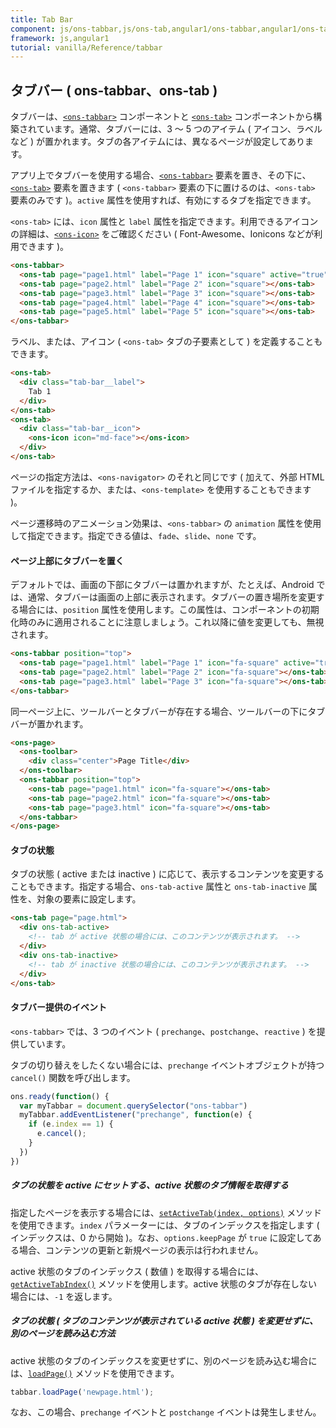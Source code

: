 ```yaml
---
title: Tab Bar
component: js/ons-tabbar,js/ons-tab,angular1/ons-tabbar,angular1/ons-tab
framework: js,angular1
tutorial: vanilla/Reference/tabbar
---
```


## タブバー ( ons-tabbar、ons-tab )

タブバーは、[`<ons-tabbar>`](/v2/docs/js/ons-tabbar.html) コンポーネントと [`<ons-tab>`](/v2/docs/js/ons-tab.html) コンポーネントから構築されています。通常、タブバーには、3 ～ 5 つのアイテム ( アイコン、ラベルなど ) が置かれます。タブの各アイテムには、異なるページが設定してあります。

アプリ上でタブバーを使用する場合、[`<ons-tabbar>`](/v2/docs/js/ons-tabbar.html) 要素を置き、その下に、[`<ons-tab>`](/v2/docs/js/ons-tab.html) 要素を置きます ( `<ons-tabbar>` 要素の下に置けるのは、`<ons-tab>` 要素のみです )。`active` 属性を使用すれば、有効にするタブを指定できます。

`<ons-tab>` には、`icon` 属性と `label` 属性を指定できます。利用できるアイコンの詳細は、[`<ons-icon>`](/v2/docs/js/ons-icon.html) をご確認ください ( Font-Awesome、Ionicons などが利用できます )。

``` html
<ons-tabbar>
  <ons-tab page="page1.html" label="Page 1" icon="square" active="true"></ons-tab>
  <ons-tab page="page2.html" label="Page 2" icon="square"></ons-tab>
  <ons-tab page="page3.html" label="Page 3" icon="square"></ons-tab>
  <ons-tab page="page4.html" label="Page 4" icon="square"></ons-tab>
  <ons-tab page="page5.html" label="Page 5" icon="square"></ons-tab>
</ons-tabbar>
```

ラベル、または、アイコン ( `<ons-tab>` タブの子要素として ) を定義することもできます。

``` html
<ons-tab>
  <div class="tab-bar__label">
    Tab 1
  </div>
</ons-tab>
<ons-tab>
  <div class="tab-bar__icon">
    <ons-icon icon="md-face"></ons-icon>
  </div>
</ons-tab>
```

ページの指定方法は、`<ons-navigator>` のそれと同じです ( 加えて、外部 HTML ファイルを指定するか、または、`<ons-template>` を使用することもできます )。

ページ遷移時のアニメーション効果は、`<ons-tabbar>` の `animation` 属性を使用して指定できます。指定できる値は、`fade`、`slide`、`none` です。

#### ページ上部にタブバーを置く

デフォルトでは、画面の下部にタブバーは置かれますが、たとえば、Android では、通常、タブバーは画面の上部に表示されます。タブバーの置き場所を変更する場合には、`position` 属性を使用します。この属性は、コンポーネントの初期化時のみに適用されることに注意しましょう。これ以降に値を変更しても、無視されます。

```html
<ons-tabbar position="top">
  <ons-tab page="page1.html" label="Page 1" icon="fa-square" active="true"></ons-tab>
  <ons-tab page="page2.html" label="Page 2" icon="fa-square"></ons-tab>
  <ons-tab page="page3.html" label="Page 3" icon="fa-square"></ons-tab>
</ons-tabbar>
```

同一ページ上に、ツールバーとタブバーが存在する場合、ツールバーの下にタブバーが置かれます。

```html
<ons-page>
  <ons-toolbar>
    <div class="center">Page Title</div>
  </ons-toolbar>
  <ons-tabbar position="top">
    <ons-tab page="page1.html" icon="fa-square"></ons-tab>
    <ons-tab page="page2.html" icon="fa-square"></ons-tab>
    <ons-tab page="page3.html" icon="fa-square"></ons-tab>
  </ons-tabbar>
</ons-page>
```

#### タブの状態

タブの状態 ( active または inactive ) に応じて、表示するコンテンツを変更することもできます。指定する場合、`ons-tab-active` 属性と `ons-tab-inactive` 属性を、対象の要素に設定します。

```html
<ons-tab page="page.html">
  <div ons-tab-active>
    <!-- tab が active 状態の場合には、このコンテンツが表示されます。 -->
  </div>
  <div ons-tab-inactive>
    <!-- tab が inactive 状態の場合には、このコンテンツが表示されます。 -->
  </div>
</ons-tab>
```

#### タブバー提供のイベント

`<ons-tabbar>` では、3 つのイベント ( `prechange`、`postchange`、`reactive` ) を提供しています。

タブの切り替えをしたくない場合には、`prechange` イベントオブジェクトが持つ `cancel()` 関数を呼び出します。

``` javascript
ons.ready(function() {
  var myTabbar = document.querySelector("ons-tabbar")
  myTabbar.addEventListener("prechange", function(e) {
    if (e.index == 1) {
      e.cancel();
    }
  })
})
```

##### タブの状態を active にセットする、active 状態のタブ情報を取得する

指定したページを表示する場合には、[`setActiveTab(index, options)`](/v2/docs/js/ons-tabbar.html#method-setActiveTab) メソッドを使用できます。`index` パラメーターには、タブのインデックスを指定します ( インデックスは、0 から開始 )。なお、`options.keepPage` が `true` に設定してある場合、コンテンツの更新と新規ページの表示は行われません。

active 状態のタブのインデックス ( 数値 ) を取得する場合には、[`getActiveTabIndex()`](/v2/docs/js/ons-tabbar.html#method-getActiveTabIndex) メソッドを使用します。active 状態のタブが存在しない場合には、`-1` を返します。

##### タブの状態 ( タブのコンテンツが表示されている active 状態 ) を変更せずに、別のページを読み込む方法

active 状態のタブのインデックスを変更せずに、別のページを読み込む場合には、[`loadPage()`](/v2/docs/js/ons-tabbar.html#method-loadPage) メソッドを使用できます。

```javascript
tabbar.loadPage('newpage.html');
```
なお、この場合、`prechange` イベントと `postchange` イベントは発生しません。
